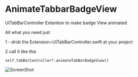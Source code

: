 # AnimateTabbarBadgeView

UITabBarController Extention to make badge View animated 

All what you need just 

1 - drob the Extension+UITabBarController.swift at your project 

2 call it like this 

```
self.tabBarController?.animateTabBarBadgeView()

```

![ScreenShot](https://{https://media.giphy.com/media/X9ScKBKtW48Ba/giphy.gif})
